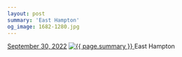 ```yaml
---
layout: post
summary: 'East Hampton'
og_image: 1682-1280.jpg
---
```


<p>
  <time>
    <a href="/1682">September 30, 2022</a>
  </time>
  <a href="/1682">
    <img src="{{ site.assets_url }}/1682-640.jpg" srcset="{{ site.assets_url }}/1682-320.jpg 320w, {{ site.assets_url }}/1682-640.jpg 640w, {{ site.assets_url }}/1682-960.jpg 960w, {{ site.assets_url }}/1682-1280.jpg 1280w" sizes="(min-width: 700px) 50vw, calc(100vw - 2rem)" alt="{{ page.summary }}" />
  </a>
  <span>East Hampton</span>
</p>
